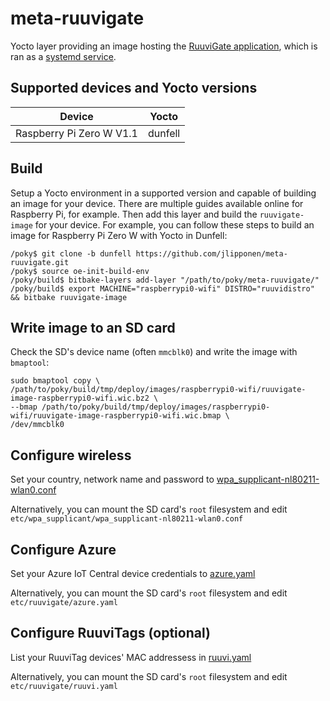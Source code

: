 # meta-ruuvigate
Yocto layer providing an image hosting the [RuuviGate application](https://github.com/jlipponen/RuuviGate), which is ran as a [systemd service](./recipes-ruuvigate/systemd/files/ruuvigate.service).

## Supported devices and Yocto versions
|Device|Yocto|
|-|-|
|Raspberry Pi Zero W V1.1|dunfell|

## Build
Setup a Yocto environment in a supported version and capable of building an image for your device. There are multiple guides available online for Raspberry Pi, for example. Then add this layer and build the `ruuvigate-image` for your device. For example, you can follow these steps to build an image for Raspberry Pi Zero W with Yocto in Dunfell:
```
/poky$ git clone -b dunfell https://github.com/jlipponen/meta-ruuvigate.git
/poky$ source oe-init-build-env
/poky/build$ bitbake-layers add-layer "/path/to/poky/meta-ruuvigate/"
/poky/build$ export MACHINE="raspberrypi0-wifi" DISTRO="ruuvidistro" && bitbake ruuvigate-image
```

## Write image to an SD card
Check the SD's device name (often `mmcblk0`) and write the image with `bmaptool`:
```
sudo bmaptool copy \
/path/to/poky/build/tmp/deploy/images/raspberrypi0-wifi/ruuvigate-image-raspberrypi0-wifi.wic.bz2 \
--bmap /path/to/poky/build/tmp/deploy/images/raspberrypi0-wifi/ruuvigate-image-raspberrypi0-wifi.wic.bmap \
/dev/mmcblk0
```

## Configure wireless
Set your country, network name and password to [wpa_supplicant-nl80211-wlan0.conf](./recipes-connectivity/wpa-supplicant/files/wpa_supplicant-nl80211-wlan0.conf)

Alternatively, you can mount the SD card's `root` filesystem and edit \
`etc/wpa_supplicant/wpa_supplicant-nl80211-wlan0.conf`

## Configure Azure
Set your Azure IoT Central device credentials to [azure.yaml](./recipes-ruuvigate/systemd/files/azure.yaml)

Alternatively, you can mount the SD card's `root` filesystem and edit \
`etc/ruuvigate/azure.yaml`

## Configure RuuviTags (optional)
List your RuuviTag devices' MAC addressess in [ruuvi.yaml](./recipes-ruuvigate/systemd/files/ruuvi.yaml)

Alternatively, you can mount the SD card's `root` filesystem and edit \
`etc/ruuvigate/ruuvi.yaml`
